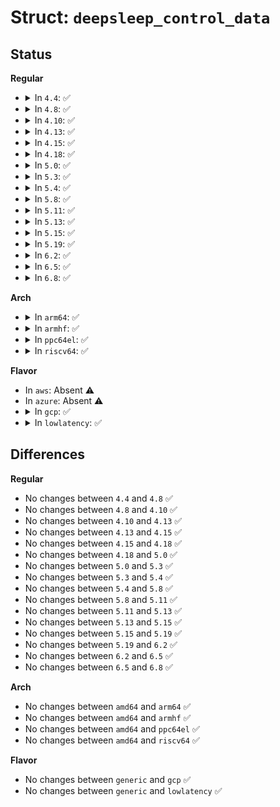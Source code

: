 # Struct: <code>deepsleep_control_data</code>

## Status
<b>Regular</b>
<ul>
<li>
<details>
<summary>In <code>4.4</code>: ✅</summary>

```c
struct deepsleep_control_data {
    u8 reg_add;
    u8 ds_pos_bit;
};
```
</details>
</li>
<li>
<details>
<summary>In <code>4.8</code>: ✅</summary>

```c
struct deepsleep_control_data {
    u8 reg_add;
    u8 ds_pos_bit;
};
```
</details>
</li>
<li>
<details>
<summary>In <code>4.10</code>: ✅</summary>

```c
struct deepsleep_control_data {
    u8 reg_add;
    u8 ds_pos_bit;
};
```
</details>
</li>
<li>
<details>
<summary>In <code>4.13</code>: ✅</summary>

```c
struct deepsleep_control_data {
    u8 reg_add;
    u8 ds_pos_bit;
};
```
</details>
</li>
<li>
<details>
<summary>In <code>4.15</code>: ✅</summary>

```c
struct deepsleep_control_data {
    u8 reg_add;
    u8 ds_pos_bit;
};
```
</details>
</li>
<li>
<details>
<summary>In <code>4.18</code>: ✅</summary>

```c
struct deepsleep_control_data {
    u8 reg_add;
    u8 ds_pos_bit;
};
```
</details>
</li>
<li>
<details>
<summary>In <code>5.0</code>: ✅</summary>

```c
struct deepsleep_control_data {
    u8 reg_add;
    u8 ds_pos_bit;
};
```
</details>
</li>
<li>
<details>
<summary>In <code>5.3</code>: ✅</summary>

```c
struct deepsleep_control_data {
    u8 reg_add;
    u8 ds_pos_bit;
};
```
</details>
</li>
<li>
<details>
<summary>In <code>5.4</code>: ✅</summary>

```c
struct deepsleep_control_data {
    u8 reg_add;
    u8 ds_pos_bit;
};
```
</details>
</li>
<li>
<details>
<summary>In <code>5.8</code>: ✅</summary>

```c
struct deepsleep_control_data {
    u8 reg_add;
    u8 ds_pos_bit;
};
```
</details>
</li>
<li>
<details>
<summary>In <code>5.11</code>: ✅</summary>

```c
struct deepsleep_control_data {
    u8 reg_add;
    u8 ds_pos_bit;
};
```
</details>
</li>
<li>
<details>
<summary>In <code>5.13</code>: ✅</summary>

```c
struct deepsleep_control_data {
    u8 reg_add;
    u8 ds_pos_bit;
};
```
</details>
</li>
<li>
<details>
<summary>In <code>5.15</code>: ✅</summary>

```c
struct deepsleep_control_data {
    u8 reg_add;
    u8 ds_pos_bit;
};
```
</details>
</li>
<li>
<details>
<summary>In <code>5.19</code>: ✅</summary>

```c
struct deepsleep_control_data {
    u8 reg_add;
    u8 ds_pos_bit;
};
```
</details>
</li>
<li>
<details>
<summary>In <code>6.2</code>: ✅</summary>

```c
struct deepsleep_control_data {
    u8 reg_add;
    u8 ds_pos_bit;
};
```
</details>
</li>
<li>
<details>
<summary>In <code>6.5</code>: ✅</summary>

```c
struct deepsleep_control_data {
    u8 reg_add;
    u8 ds_pos_bit;
};
```
</details>
</li>
<li>
<details>
<summary>In <code>6.8</code>: ✅</summary>

```c
struct deepsleep_control_data {
    u8 reg_add;
    u8 ds_pos_bit;
};
```
</details>
</li>
</ul>
<b>Arch</b>
<ul>
<li>
<details>
<summary>In <code>arm64</code>: ✅</summary>

```c
struct deepsleep_control_data {
    u8 reg_add;
    u8 ds_pos_bit;
};
```
</details>
</li>
<li>
<details>
<summary>In <code>armhf</code>: ✅</summary>

```c
struct deepsleep_control_data {
    u8 reg_add;
    u8 ds_pos_bit;
};
```
</details>
</li>
<li>
<details>
<summary>In <code>ppc64el</code>: ✅</summary>

```c
struct deepsleep_control_data {
    u8 reg_add;
    u8 ds_pos_bit;
};
```
</details>
</li>
<li>
<details>
<summary>In <code>riscv64</code>: ✅</summary>

```c
struct deepsleep_control_data {
    u8 reg_add;
    u8 ds_pos_bit;
};
```
</details>
</li>
</ul>
<b>Flavor</b>
<ul>
<li>
In <code>aws</code>: Absent ⚠️
</li>
<li>
In <code>azure</code>: Absent ⚠️
</li>
<li>
<details>
<summary>In <code>gcp</code>: ✅</summary>

```c
struct deepsleep_control_data {
    u8 reg_add;
    u8 ds_pos_bit;
};
```
</details>
</li>
<li>
<details>
<summary>In <code>lowlatency</code>: ✅</summary>

```c
struct deepsleep_control_data {
    u8 reg_add;
    u8 ds_pos_bit;
};
```
</details>
</li>
</ul>

## Differences
<b>Regular</b>
<ul>
<li>
No changes between <code>4.4</code> and <code>4.8</code> ✅
</li>
<li>
No changes between <code>4.8</code> and <code>4.10</code> ✅
</li>
<li>
No changes between <code>4.10</code> and <code>4.13</code> ✅
</li>
<li>
No changes between <code>4.13</code> and <code>4.15</code> ✅
</li>
<li>
No changes between <code>4.15</code> and <code>4.18</code> ✅
</li>
<li>
No changes between <code>4.18</code> and <code>5.0</code> ✅
</li>
<li>
No changes between <code>5.0</code> and <code>5.3</code> ✅
</li>
<li>
No changes between <code>5.3</code> and <code>5.4</code> ✅
</li>
<li>
No changes between <code>5.4</code> and <code>5.8</code> ✅
</li>
<li>
No changes between <code>5.8</code> and <code>5.11</code> ✅
</li>
<li>
No changes between <code>5.11</code> and <code>5.13</code> ✅
</li>
<li>
No changes between <code>5.13</code> and <code>5.15</code> ✅
</li>
<li>
No changes between <code>5.15</code> and <code>5.19</code> ✅
</li>
<li>
No changes between <code>5.19</code> and <code>6.2</code> ✅
</li>
<li>
No changes between <code>6.2</code> and <code>6.5</code> ✅
</li>
<li>
No changes between <code>6.5</code> and <code>6.8</code> ✅
</li>
</ul>
<b>Arch</b>
<ul>
<li>
No changes between <code>amd64</code> and <code>arm64</code> ✅
</li>
<li>
No changes between <code>amd64</code> and <code>armhf</code> ✅
</li>
<li>
No changes between <code>amd64</code> and <code>ppc64el</code> ✅
</li>
<li>
No changes between <code>amd64</code> and <code>riscv64</code> ✅
</li>
</ul>
<b>Flavor</b>
<ul>
<li>
No changes between <code>generic</code> and <code>gcp</code> ✅
</li>
<li>
No changes between <code>generic</code> and <code>lowlatency</code> ✅
</li>
</ul>
